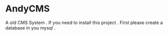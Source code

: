 AndyCMS
=======

A old CMS System . If you need to install this project . First please create a database in you mysql . 